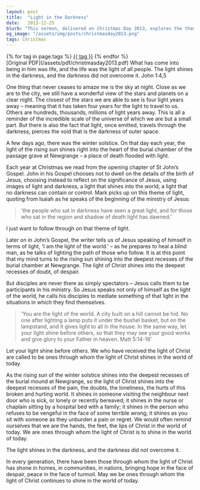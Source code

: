 ```yaml
---
layout: post
title:  "Light in the Darkness"
date:   2013-12-25
blurb: "This sermon, delivered on Christmas Day 2013, explores the theme of light overcoming darkness. Drawing on passages from John's Gospel and Matthew, it emphasizes the power of Jesus as the 'light of the world' and calls upon disciples to let their light shine before others. The sermon uses the imagery of the winter solstice and the stars to illustrate the enduring and far-reaching power of light."
og_image: "/assets/img/posts/christmasday2013.png"
tags: Christmas
---    
```

<div class="tag-pills">
    {% for tag in page.tags %}
    <a href="{{ site.baseurl }}/tag/{{ tag | slugify }}" class="tag-pill">{{ tag }}</a>
    {% endfor %}
</div>
[Original PDF](/assets/pdf/christmasday2013.pdf)
What has come into being in him was life, and the life was the light of all people. The light shines in the darkness, and the darkness did not overcome it. John 1:4,5

One thing that never ceases to amaze me is the sky at night. Close as we are to the city, we still have a wonderful view of the stars and planets on a clear night. The closest of the stars we are able to see is four light years away – meaning that it has taken four years for the light to travel to us. Others are hundreds, thousands, millions of light years away. This is all a reminder of the incredible scale of the universe of which we are but a small part. But there is also the fact that light, once emitted, travels through the darkness, pierces the void that is the darkness of outer space.

A few days ago, there was the winter solstice. On that day each year, the light of the rising sun shines right into the heart of the burial chamber of the passage grave at Newgrange – a place of death flooded with light.

Each year at Christmas we read from the opening chapter of St John’s Gospel. John in his Gospel chooses not to dwell on the details of the birth of Jesus, choosing instead to reflect on the significance of Jesus, using images of light and darkness, a light that shines into the world, a light that no darkness can contain or control. Mark picks up on this theme of light, quoting from Isaiah as he speaks of the beginning of the ministry of Jesus:

> 'the people who sat in darkness have seen a great light, and for those who sat in the region and shadow of death light has dawned.'

I just want to follow through on that theme of light.

Later on in John’s Gospel, the writer tells us of Jesus speaking of himself in terms of light, 'I am the light of the world.' – as he prepares to heal a blind man, as he talks of lighting the path of those who follow. It is at this point that my mind turns to the rising sun shining into the deepest recesses of the burial chamber at Newgrange. The light of Christ shines into the deepest recesses of doubt, of despair.

But disciples are never there as simply spectators – Jesus calls them to be participants in his ministry. So Jesus speaks not only of himself as the light of the world, he calls his disciples to mediate something of that light in the situations in which they find themselves.

> 'You are the light of the world. A city built on a hill cannot be hid. No one after lighting a lamp puts it under the bushel basket, but on the lampstand, and it gives light to all in the house. In the same way, let your light shine before others, so that they may see your good works and give glory to your Father in heaven. Matt 5:14-16'

Let your light shine before others. We who have received the light of Christ are called to be ones through whom the light of Christ shines in the world of today.

As the rising sun of the winter solstice shines into the deepest recesses of the burial mound at Newgrange, so the light of Christ shines into the deepest recesses of the pain, the doubts, the loneliness, the hurts of this broken and hurting world. It shines in someone visiting the neighbour next door who is sick, or lonely or recently bereaved; it shines in the nurse or chaplain sitting by a hospital bed with a family; it shines in the person who refuses to be vengeful in the face of some terrible wrong; it shines as you sit with someone as they unburden a pain or regret. We would often remind ourselves that we are the hands, the feet, the lips of Christ in the world of today. We are ones through whom the light of Christ is to shine in the world of today.

The light shines in the darkness, and the darkness did not overcome it.

In every generation, there have been those through whom the light of Christ has shone in homes, in communities, in nations, bringing hope in the face of despair, peace in the face of turmoil. May we be ones through whom the light of Christ continues to shine in the world of today.
